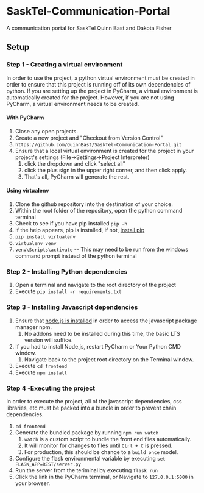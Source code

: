 # SaskTel-Communication-Portal 
 A communication portal for SaskTel
 Quinn Bast and Dakota Fisher
## Setup
### Step 1 - Creating a virtual environment
In order to use the project, a python virtual environment must be created in order to ensure that this project is running off of its own dependencies of python. If you are setting up the project in PyCharm, a virtual environment is automatically created for the project. However, if you are not using PyCharm, a virtual environment needs to be created.
#### With PyCharm
1. Close any open projects.
2. Create a new project and "Checkout from Version Control"
3.  `https://github.com/QuinnBast/SaskTel-Communication-Portal.git`
4. Ensure that a local virtual environment is created for the project in your project's settings (File->Settings->Project Interpreter)
    1. click the dropdown and click "select all"
    2. click the plus sign in the upper right corner, and then click apply.
    3. That's all, PyCharm will generate the rest.
#### Using virtualenv
1. Clone the github repository into the destination of your choice.
2. Within the root folder of the repository, open the python command terminal
3. Check to see if you have pip installed `pip -h`
4. If the help appears, pip is installed, if not, [install pip](https://pip.pypa.io/en/latest/installing/)
5. `pip install virtualenv`
6. `virtualenv venv`
7. `venv\Scripts\activate` -- This may need to be run from the windows command prompt instead of the python terminal

### Step 2 - Installing Python dependencies
1. Open a terminal and navigate to the root directory of the project
2. Execute `pip install -r requirements.txt`


### Step 3 - Installing Javascript dependencies
1. Ensure that [node.js is installed](https://nodejs.org/en/#download) in order to access the javascript package manager npm.
    1. No addons need to be installed during this time, the basic LTS version will suffice. 
2. If you had to install Node.js, restart PyCharm or Your Python CMD window.
    1. Navigate back to the project root directory on the Terminal window.
3. Execute `cd frontend`
4. Execute `npm install`

### Step 4 -Executing the project
In order to execute the project, all of the javascript dependencies, css libraries, etc must be packed into a bundle in order to prevent chain dependencies.
1. `cd frontend`
2. Generate the bundled package by running `npm run watch`
    1. `watch` is a custom script to bundle the front end files automatically.
    2. It will monitor for changes to files until `Ctrl + C` is pressed.
    3. For production, this should be change to a `build once` model.
3. Configure the flask environmental variable by executing `set FLASK_APP=REST/server.py`
4. Run the server from the teriminal by executing `flask run`
5. Click the link in the PyCharm terminal, or Navigate to `127.0.0.1:5000` in your browser.
